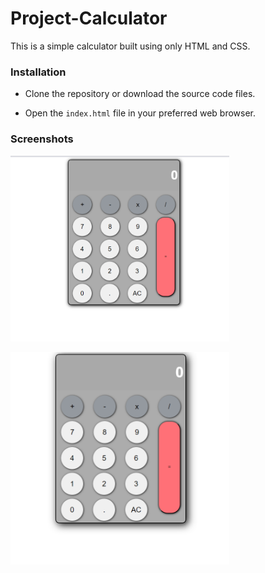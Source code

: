 <h1>Project-Calculator</h1>
This is a simple calculator built using only HTML and CSS.

<h3> Installation </h3>  

- Clone the repository or download the source code files.  

- Open the `index.html` file in your preferred web browser.  

<h3> Screenshots </h3>  

<img src = "output img1.png" alt = "output img 1" width = "350"><br> 

<img src = "output img2.png" alt = "output img 2" width = "350">
